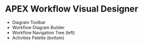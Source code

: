 # APEX Workflow Visual Designer

- Diagram Toolbar
- Workflow Diagram Builder
- Workflow Navigation Tree (left)
- Activities Palette (bottom)
